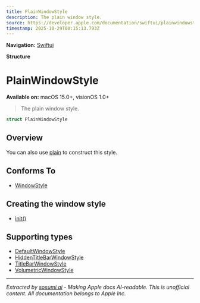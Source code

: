 ```yaml
---
title: PlainWindowStyle
description: The plain window style.
source: https://developer.apple.com/documentation/swiftui/plainwindowstyle
timestamp: 2025-10-29T00:15:13.793Z
---
```


**Navigation:** [Swiftui](/documentation/swiftui)

**Structure**

# PlainWindowStyle

**Available on:** macOS 15.0+, visionOS 1.0+

> The plain window style.

```swift
struct PlainWindowStyle
```

## Overview

You can also use [plain](/documentation/swiftui/windowstyle/plain) to construct this style.

## Conforms To

- [WindowStyle](/documentation/swiftui/windowstyle)

## Creating the window style

- [init()](/documentation/swiftui/plainwindowstyle/init())

## Supporting types

- [DefaultWindowStyle](/documentation/swiftui/defaultwindowstyle)
- [HiddenTitleBarWindowStyle](/documentation/swiftui/hiddentitlebarwindowstyle)
- [TitleBarWindowStyle](/documentation/swiftui/titlebarwindowstyle)
- [VolumetricWindowStyle](/documentation/swiftui/volumetricwindowstyle)

---

*Extracted by [sosumi.ai](https://sosumi.ai) - Making Apple docs AI-readable.*
*This is unofficial content. All documentation belongs to Apple Inc.*
